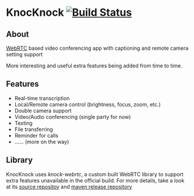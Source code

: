 # KnocKnock [![Build Status](https://travis-ci.com/jackz314/KnocKnock.svg?token=phWsgHBzUvb6jweQrYva&branch=master)](https://travis-ci.com/jackz314/KnocKnock)

## About
[WebRTC](https://webrtc.org/) based video conferencing app with captioning and remote camera setting support

More interesting and useful extra features being added from time to time.

## Features
- Real-time transcription
- Local/Remote camera control (brightness, focus, zoom, etc.)
- Double camera support
- Video/Audio conferencing (single party for now)
- Texting
- File transferring
- Reminder for calls
- ...... (more on the way)

## Library
KnocKnock uses *knock-webrtc*, a custom built WebRTC library to support extra features unavailable in the official build.
For more details, take a look at its [source repositoy](https://github.com/jackz314/knock-webrtc) and [maven release repository](https://github.com/jackz314/jackz314-maven/tree/knock-webrtc)
